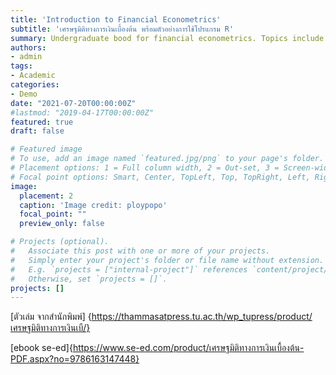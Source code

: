 ```yaml
---
title: 'Introduction to Financial Econometrics'
subtitle: 'เศรษฐมิติทางการเงินเบื้องต้น พร้อมตัวอย่างการใช้โปรแกรม R'
summary: Undergraduate bood for financial econometrics. Topics include univariate time series (ARIMA) model, time series regression, GARCH model, multivariate model (VAR), and nonstationary model  (cointegration and VECM).
authors:
- admin
tags:
- Academic
categories:
- Demo
date: "2021-07-20T00:00:00Z"
#lastmod: "2019-04-17T00:00:00Z"
featured: true
draft: false

# Featured image
# To use, add an image named `featured.jpg/png` to your page's folder.
# Placement options: 1 = Full column width, 2 = Out-set, 3 = Screen-width
# Focal point options: Smart, Center, TopLeft, Top, TopRight, Left, Right, BottomLeft, Bottom, BottomRight
image:
  placement: 2
  caption: 'Image credit: ploypopo'
  focal_point: ""
  preview_only: false

# Projects (optional).
#   Associate this post with one or more of your projects.
#   Simply enter your project's folder or file name without extension.
#   E.g. `projects = ["internal-project"]` references `content/project/deep-learning/index.md`.
#   Otherwise, set `projects = []`.
projects: []
---
```


[ตัวเล่ม จากสำนักพิมพ์] {https://thammasatpress.tu.ac.th/wp_tupress/product/เศรษฐมิติทางการเงินเบื/}

[ebook se-ed]{https://www.se-ed.com/product/เศรษฐมิติทางการเงินเบื้องต้น-PDF.aspx?no=9786163147448}
